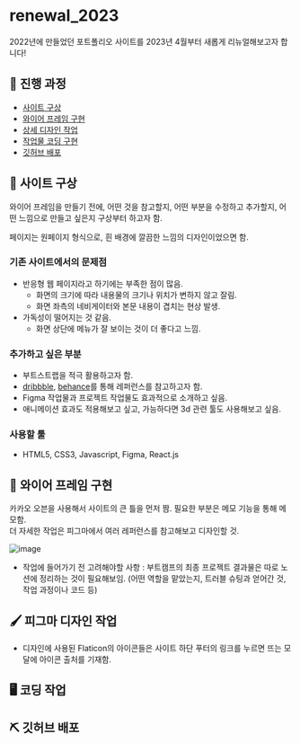 # renewal_2023
2022년에 만들었던 포트폴리오 사이트를 2023년 4월부터 새롭게 리뉴얼해보고자 합니다!

## 📑 진행 과정
- [사이트 구상](#-사이트-구상)
- [와이어 프레임 구현](#-와이어-프레임-구현)
- [상세 디자인 작업](#-피그마-디자인-작업)
- [작업물 코딩 구현](#-코딩-작업)
- [깃허브 배포](#-깃허브-배포)

## 💬 사이트 구상

와이어 프레임을 만들기 전에, 어떤 것을 참고할지, 어떤 부분을 수정하고 추가할지, 어떤 느낌으로 만들고 싶은지 구상부터 하고자 함.

페이지는 원페이지 형식으로, 흰 배경에 깔끔한 느낌의 디자인이었으면 함. 

### 기존 사이트에서의 문제점

- 반응형 웹 페이지라고 하기에는 부족한 점이 많음.
    - 화면의 크기에 따라 내용물의 크기나 위치가 변하지 않고 잘림.
    - 화면 좌측의 네비게이터와 본문 내용이 겹치는 현상 발생.
- 가독성이 떨어지는 것 같음.
    - 화면 상단에 메뉴가 잘 보이는 것이 더 좋다고 느낌.

### 추가하고 싶은 부분

- 부트스트랩을 적극 활용하고자 함.
- [dribbble](https://dribbble.com/shots/popular/web-design), [behance](https://www.behance.net/)를 통해 레퍼런스를 참고하고자 함.
- Figma 작업물과 프로젝트 작업물도 효과적으로 소개하고 싶음.
- 애니메이션 효과도 적용해보고 싶고, 가능하다면 3d 관련 툴도 사용해보고 싶음. 

### 사용할 툴
- HTML5, CSS3, Javascript, Figma, React.js

## 📝 와이어 프레임 구현
카카오 오븐을 사용해서 사이트의 큰 틀을 먼저 짬. 필요한 부분은 메모 기능을 통해 메모함.  
더 자세한 작업은 피그마에서 여러 레퍼런스를 참고해보고 디자인할 것.  

![image](https://user-images.githubusercontent.com/106129152/231984260-5a12bafa-21f4-4e69-84ab-aaa846381644.png)

- 작업에 들어가기 전 고려해야할 사항 : 부트캠프의 최종 프로젝트 결과물은 따로 노션에 정리하는 것이 필요해보임. (어떤 역할을 맡았는지, 트러블 슈팅과 얻어간 것, 작업 과정이나 코드 등) 


## 🖌 피그마 디자인 작업

- 디자인에 사용된 Flaticon의 아이콘들은 사이트 하단 푸터의 링크를 누르면 뜨는 모달에 아이콘 출처를 기재함.

## 🖥 코딩 작업

## ⛏ 깃허브 배포
